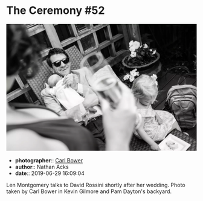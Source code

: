 # The Ceremony \#52

![Len Montgomery talks to David Rossini](assets/2019-06-29-set-1-the-ceremony-52.webp)

* **photographer**:: [Carl Bower](https://carlbowerphotos.com)  
* **author**:: Nathan Acks  
* **date**:: 2019-06-29 16:09:04

Len Montgomery talks to David Rossini shortly after her wedding. Photo taken by Carl Bower in Kevin Gilmore and Pam Dayton's backyard.
